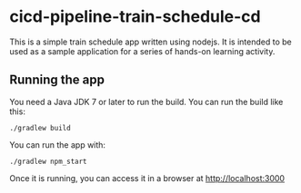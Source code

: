 # cicd-pipeline-train-schedule-cd

This is a simple train schedule app written using nodejs. It is intended to be used as a sample application for a series of hands-on learning activity.

## Running the app

You need a Java JDK 7 or later to run the build. You can run the build like this:

    ./gradlew build

You can run the app with:

    ./gradlew npm_start

Once it is running, you can access it in a browser at [http://localhost:3000](http://localhost:3000)

